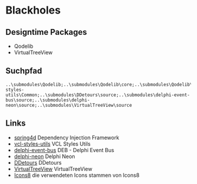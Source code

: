 # Blackholes

## Designtime Packages

* Qodelib
* VirtualTreeView

## Suchpfad

```
..\submodules\Qodelib;..\submodules\Qodelib\core;..\submodules\Qodelib\vcl;..\submodules\spring4d\source;..\submodules\spring4d\source\Base;..\submodules\spring4d\source\Base\Collections;..\submodules\spring4d\source\Base\Logging;..\submodules\spring4d\source\Base\Patches;..\submodules\spring4d\source\Core\Container;..\submodules\spring4d\source\Core\Interception;..\submodules\spring4d\source\Core\Logging;..\submodules\spring4d\source\Core\Mocking;..\submodules\spring4d\source\Core\Services;..\submodules\spring4d\source\Extensions\Cryptography;..\submodules\spring4d\source\Extensions\Utils;..\submodules\spring4d\source\Persistence\Adapters;..\submodules\spring4d\source\Persistence\Core;..\submodules\spring4d\source\Persistence\Criteria;..\submodules\spring4d\source\Persistence\Mapping;..\submodules\spring4d\source\Persistence\SQL;..\submodules\spring4d\Marshmallow\External\SQLite3;..\submodules\vcl-styles-utils\Common;..\submodules\DDetours\source;..\submodules\delphi-event-bus\source;..\submodules\delphi-neon\source;..\submodules\VirtualTreeView\source
```

## Links

* [spring4d](https://bitbucket.org/sglienke/spring4d/) Dependency Injection Framework
* [vcl-styles-utils](https://github.com/RRUZ/vcl-styles-utils) VCL Styles Utils
* [delphi-event-bus](https://github.com/spinettaro/delphi-event-bus) DEB - Delphi Event Bus
* [delphi-neon](https://github.com/paolo-rossi/delphi-neon) Delphi Neon
* [DDetours](https://github.com/MahdiSafsafi/DDetours) DDetours
* [VirtualTreeView](https://github.com/TurboPack/VirtualTreeView) VirtualTreeView
* [Icons8](https://icons8.com/) die verwendeten Icons stammen von Icons8

